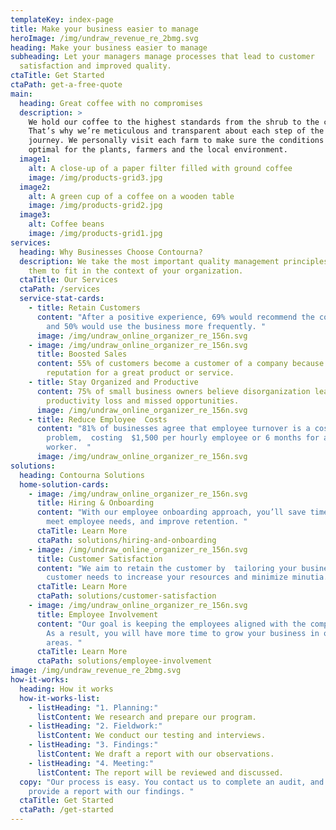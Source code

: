 ```yaml
---
templateKey: index-page
title: Make your business easier to manage
heroImage: /img/undraw_revenue_re_2bmg.svg
heading: Make your business easier to manage
subheading: Let your managers manage processes that lead to customer
  satisfaction and improved quality.
ctaTitle: Get Started
ctaPath: get-a-free-quote
main:
  heading: Great coffee with no compromises
  description: >
    We hold our coffee to the highest standards from the shrub to the cup.
    That’s why we’re meticulous and transparent about each step of the coffee’s
    journey. We personally visit each farm to make sure the conditions are
    optimal for the plants, farmers and the local environment.
  image1:
    alt: A close-up of a paper filter filled with ground coffee
    image: /img/products-grid3.jpg
  image2:
    alt: A green cup of a coffee on a wooden table
    image: /img/products-grid2.jpg
  image3:
    alt: Coffee beans
    image: /img/products-grid1.jpg
services:
  heading: Why Businesses Choose Contourna?
  description: We take the most important quality management principles and mould
    them to fit in the context of your organization.
  ctaTitle: Our Services
  ctaPath: /services
  service-stat-cards:
    - title: Retain Customers
      content: "After a positive experience, 69% would recommend the company to others
        and 50% would use the business more frequently. "
      image: /img/undraw_online_organizer_re_156n.svg
    - image: /img/undraw_online_organizer_re_156n.svg
      title: Boosted Sales
      content: 55% of customers become a customer of a company because of their
        reputation for a great product or service.
    - title: Stay Organized and Productive
      content: 75% of small business owners believe disorganization leads to turnover,
        productivity loss and missed opportunities.
      image: /img/undraw_online_organizer_re_156n.svg
    - title: Reduce Employee  Costs
      content: "81% of businesses agree that employee turnover is a costly
        problem,  costing  $1,500 per hourly employee or 6 months for a salaried
        worker.  "
      image: /img/undraw_online_organizer_re_156n.svg
solutions:
  heading: Contourna Solutions
  home-solution-cards:
    - image: /img/undraw_online_organizer_re_156n.svg
      title: Hiring & Onboarding
      content: "With our employee onboarding approach, you’ll save time and better
        meet employee needs, and improve retention. "
      ctaTitle: Learn More
      ctaPath: solutions/hiring-and-onboarding
    - image: /img/undraw_online_organizer_re_156n.svg
      title: Customer Satisfaction
      content: "We aim to retain the customer by  tailoring your business to meet
        customer needs to increase your resources and minimize minutia. "
      ctaTitle: Learn More
      ctaPath: solutions/customer-satisfaction
    - image: /img/undraw_online_organizer_re_156n.svg
      title: Employee Involvement
      content: "Our goal is keeping the employees aligned with the company's values.
        As a result, you will have more time to grow your business in other
        areas. "
      ctaTitle: Learn More
      ctaPath: solutions/employee-involvement
image: /img/undraw_revenue_re_2bmg.svg
how-it-works:
  heading: How it works
  how-it-works-list:
    - listHeading: "1. Planning:"
      listContent: We research and prepare our program.
    - listHeading: "2. Fieldwork:"
      listContent: We conduct our testing and interviews.
    - listHeading: "3. Findings:"
      listContent: We draft a report with our observations.
    - listHeading: "4. Meeting:"
      listContent: The report will be reviewed and discussed.
  copy: "Our process is easy. You contact us to complete an audit, and we will
    provide a report with our findings. "
  ctaTitle: Get Started
  ctaPath: /get-started
---
```

